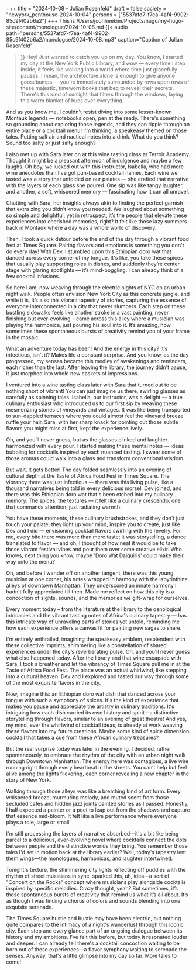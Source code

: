 +++
title = "2024-10-08 - Julian Rosenfeld"
draft = false
society = "newyork_penthouse-2024-10-04"
persons = ["5537afd7-f7ea-4af4-9902-85c9f402b6a2"]
+++
This is /Users/joonheekim/Projects/hugo/my-hugo-site/content/monologue/2024-10-08.md
{{< audio
    path="persons/5537afd7-f7ea-4af4-9902-85c9f402b6a2/monologue/2024-10-08.mp3" 
    caption="Caption of Julian Rosenfeld"
>}}
Hey! Just wanted to catch you up on my day.
You know, I started my day at the New York Public Library, and wow — every time I step inside, it feels like walking into a world where time just gracefully pauses. I mean, the architecture alone is enough to give anyone goosebumps — you're immediately surrounded by rows upon rows of these majestic, timeworn books that beg to reveal their secrets. There's this kind of sunlight that filters through the windows, laying this warm blanket of hues over everything. 

And as you know me, I couldn't resist diving into some lesser-known Montauk legends — notebooks open, pen at the ready. There's something so grounding about exploring those legends, and they can ripple through an entire place or a cocktail menu! I'm thinking, a speakeasy themed on those tales. Putting salt air and nautical notes into a drink. What do you think? Sound too salty or just salty enough? 

I also met up with Sara later on at this wine tasting class at Terroir Academy. Thought it might be a pleasant afternoon of indulgence and maybe a few laughs. Oh boy, we lucked out with this instructor, Isabella, who had more wine anecdotes than I've got pun-based cocktail names. Each wine we tasted was a story that unfolded on our palates — she crafted that narrative with the layers of each glass she poured. One sip was like tangy laughter, and another, a soft, whispered memory — fascinating how it can all unravel.

Chatting with Sara, her insights always akin to finding the perfect garnish — that extra zing you didn’t know you needed. We laughed about something so simple and delightful, yet in retrospect, it’s the people that elevate these experiences into cherished memories, right? It felt like those lazy summers back in Montauk where a day was a whole world of discovery.

Then, I took a quick detour before the end of the day through a vibrant food fest at Times Square. Pairing flavors and emotions is something you don't do every day! With Dev, I stumbled upon this Ethiopian doro wat that danced across every corner of my tongue. It's like, you take these spices that usually play supporting roles in dishes, and suddenly they’re center stage with glaring spotlights — it’s mind-boggling. I can already think of a few cocktail infusions. 

So here I am, now weaving through the electric nights of NYC on an urban night walk. People often envision New York City as this concrete jungle, and while it is, it’s also this vibrant tapestry of stories, capturing the essence of everyone interconnected in a city that never slumbers. Each step on these bustling sidewalks feels like another stroke in a vast painting, never finishing but ever-evolving. I came across this alley where a musician was playing the harmonica, just pouring his soul into it. It’s amazing, how sometimes these spontaneous bursts of creativity remind you of your frame in the mosaic.

What an adventure today has been! And the energy in this city? It’s infectious, isn't it? Makes life a constant surprise.
 And you know, as the day progressed, my senses became this medley of awakenings and reminders, each richer than the last. After leaving the library, the journey didn't pause, it just morphed into whole new caskets of impressions. 

I ventured into a wine tasting class later with Sara that turned out to be nothing short of vibrant! You can just imagine us there, swirling glasses as carefully as spinning tales. Isabella, our instructor, was a delight — a true culinary enthusiast who introduced us to our first sip by weaving these mesmerizing stories of vineyards and vintages. It was like being transported to sun-dappled terraces where you could almost feel the vineyard breeze ruffle your hair. Sara, with her sharp knack for pointing out those subtle flavors you might miss at first, kept the experience lively. 

Oh, and you’ll never guess, but as the glasses clinked and laughter harmonized with every pour, I started making these mental notes — ideas bubbling for cocktails inspired by each nuanced tasting. I swear some of those aromas could walk into a glass and transform conventional wisdom.

But wait, it gets better! The day folded seamlessly into an evening of cultural depth at the Taste of Africa Food Fest in Times Square. The vibrancy there was just infectious — there was this living pulse, like a thousand narratives being told in every delicious morsel. Dev joined, and there was this Ethiopian doro wat that's been etched into my culinary memory. The spices, the textures — it felt like a culinary crescendo, one that commands attention, just radiating warmth.

You have these moments, these culinary brushstrokes, and they don't just touch your palate; they light up your mind, inspire you to create, just like Dev and I did — envisioning cocktail flavors swirling with the revelry. For me, every bite there was more than mere taste; it was storytelling, a dance translated to flavor — and oh, I thought of how neat it would be to take those vibrant festival vibes and pour them over some creative elixir. Who knows, next thing you know, maybe 'Doro Wat Daiquiris' could make their way onto the menu?

Oh, and before I wander off on another tangent, there was this young musician at one corner, his notes wrapped in harmony with the labyrinthine alleys of downtown Manhattan. They underscored an innate harmony I hadn't fully appreciated till then. Made me reflect on how this city is a concoction of sights, sounds, and the memories we gift-wrap for ourselves.

Every moment today – from the literature at the library to the oenological intricacies and the vibrant tasting notes of Africa's culinary tapestry — has this intricate way of unraveling parts of stories yet untold, reminding me how each experience offers a canvas fit for painting new sagas to share. 

I'm entirely enthralled, imagining the speakeasy emblem, resplendent with these collective imprints, shimmering like a constellation of shared experiences under the city’s reverberating pulse.
Oh, and you’ll never guess what else happened today. After the library and that wine escapade with Sara, I took a breather and let the vibrancy of Times Square pull me in at the Taste of Africa Food Fest. The place was an actual whirlwind, like stepping into a cultural heaven. Dev and I explored and tasted our way through some of the most exquisite flavors in the city.

Now, imagine this: an Ethiopian doro wat dish that danced across your tongue with such a symphony of spices. It's the kind of experience that makes you pause and appreciate the artistry in culinary traditions. It's intriguing how each dish carried its own history and spirit—a distinctive storytelling through flavors, similar to an evening of great theatre! And yes, my mind, ever the whirlwind of cocktail ideas, is already at work weaving these flavors into my future creations. Maybe some kind of spice dimension cocktail that takes a cue from these African culinary treasures?

But the real surprise today was later in the evening. I decided, rather spontaneously, to embrace the rhythm of the city with an urban night walk through Downtown Manhattan. The energy here was contagious, a live wire running right through every heartbeat in the streets. You can’t help but feel alive among the lights flickering, each corner revealing a new chapter in the story of New York.

Walking through those alleys was like a breathing kind of art form. Every whispered breeze, murmuring melody, and muted scent from those secluded cafes and hidden jazz joints painted stories as I passed. Honestly, I half expected a painter or a poet to leap out from the shadows and capture that essence mid-bloom. It felt like a live performance where everyone plays a role, large or small.

I'm still processing the layers of narrative absorbed—it's a bit like being parcel to a delicious, ever-evolving novel where cocktails connect the dots between people and the distinctive worlds they bring. You remember those tales I'd set in motion back at the library earlier? Well, today's tapestry lent them wings—the monologues, harmonicas, and laughter intertwined.

Tonight's texture, the shimmering city lights reflecting off puddles with the rhythm of street musicians in sync, sparked this, uh, idea—a sort of "Concert on the Rocks" concept where musicians play alongside cocktails inspired by specific melodies. Crazy thought, yeah? But sometimes, it’s those spontaneous bursts of creativity that remind us what it’s all about. It’s as though I was finding a chorus of colors and sounds blending into one exquisite serenade.

The Times Square hustle and bustle may have been electric, but nothing quite compares to the intimacy of a night's wanderlust through this iconic city. Each step and every glance part of an ongoing dialogue between its history and my ambitions. I've felt this before, but today it resonated louder and deeper. I can already tell there's a cocktail concoction waiting to be born out of these experiences—a flavor symphony waiting to serenade the senses.
Anyway, that's a little glimpse into my day so far. More tales to come!
